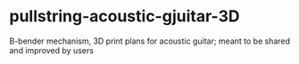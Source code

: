 # pullstring-acoustic-gjuitar-3D
B-bender mechanism, 3D print plans for acoustic guitar; meant to be shared and improved by users
